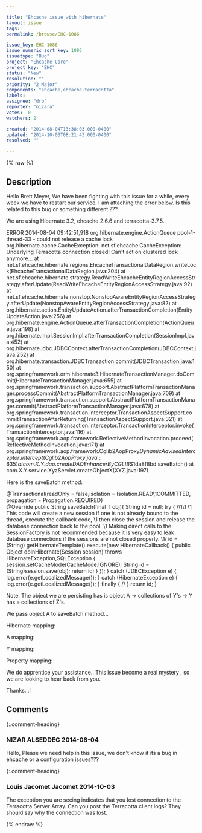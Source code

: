 ```yaml
---

title: "Ehcache issue with hibernate"
layout: issue
tags: 
permalink: /browse/EHC-1086

issue_key: EHC-1086
issue_numeric_sort_key: 1086
issuetype: "Bug"
project: "Ehcache Core"
project_key: "EHC"
status: "New"
resolution: ""
priority: "2 Major"
components: "ehcache,ehcache-terracotta"
labels: 
assignee: "drb"
reporter: "nizara"
votes:  0
watchers: 2

created: "2014-08-04T13:38:03.000-0400"
updated: "2014-10-03T08:21:43.000-0400"
resolved: ""

---
```




{% raw %}



## Description

<div markdown="1" class="description">

Hello Brett Meyer, We have been fighting with this issue for a while, every week we have to restart our service. I am attaching the error below. Is this related to this bug or something different ???

We are using Hibernate 3.2, ehcache 2.6.6 and terracotta-3.7.5..

ERROR 2014-08-04 09:42:51,918 org.hibernate.engine.ActionQueue pool-1-thread-33 - could not release a cache lock
org.hibernate.cache.CacheException: net.sf.ehcache.CacheException: Underlying Terracotta connection closed! Can't act on clustered lock anymore... 
       at net.sf.ehcache.hibernate.regions.EhcacheTransactionalDataRegion.writeLock(EhcacheTransactionalDataRegion.java:204)
       at net.sf.ehcache.hibernate.strategy.ReadWriteEhcacheEntityRegionAccessStrategy.afterUpdate(ReadWriteEhcacheEntityRegionAccessStrategy.java:92)
       at net.sf.ehcache.hibernate.nonstop.NonstopAwareEntityRegionAccessStrategy.afterUpdate(NonstopAwareEntityRegionAccessStrategy.java:82)
       at org.hibernate.action.EntityUpdateAction.afterTransactionCompletion(EntityUpdateAction.java:256)
       at org.hibernate.engine.ActionQueue.afterTransactionCompletion(ActionQueue.java:198)
       at org.hibernate.impl.SessionImpl.afterTransactionCompletion(SessionImpl.java:452)
       at org.hibernate.jdbc.JDBCContext.afterTransactionCompletion(JDBCContext.java:252)
       at org.hibernate.transaction.JDBCTransaction.commit(JDBCTransaction.java:150)
       at org.springframework.orm.hibernate3.HibernateTransactionManager.doCommit(HibernateTransactionManager.java:655)
       at org.springframework.transaction.support.AbstractPlatformTransactionManager.processCommit(AbstractPlatformTransactionManager.java:709)
       at org.springframework.transaction.support.AbstractPlatformTransactionManager.commit(AbstractPlatformTransactionManager.java:678)
       at org.springframework.transaction.interceptor.TransactionAspectSupport.commitTransactionAfterReturning(TransactionAspectSupport.java:321)
       at org.springframework.transaction.interceptor.TransactionInterceptor.invoke(TransactionInterceptor.java:116)
       at org.springframework.aop.framework.ReflectiveMethodInvocation.proceed(ReflectiveMethodInvocation.java:171)
       at org.springframework.aop.framework.Cglib2AopProxy$DynamicAdvisedInterceptor.intercept(Cglib2AopProxy.java:635)
       at com.X.Y.dao.createDAO$$EnhancerByCGLIB$$1da8f8bd.saveBatch(<generated>)
       at com.X.Y.service.XyzServlet.createObjectX(XYZ.java:197)


 Here is the saveBatch method:

@Transactional(readOnly = false,isolation = Isolation.READ\1COMMITTED, propagation = Propagation.REQUIRED)	
  @Override
  public String saveBatch(final T obj){
    String id = null;
	try {
		/\1\1
		 \1 This code will create a new session if one is not already bound to the thread, execute the callback code, 
		 \1 then close the session and release the database connection back to the pool.
		 \1 Making direct calls to the SessionFactory is not recommended because it is very easy to leak database connections if the sessions are not closed properly.
		 \1/
		 id = (String) getHibernateTemplate().execute(new HibernateCallback() {
             public Object doInHibernate(Session session) throws HibernateException,SQLException {
          	   session.setCacheMode(CacheMode.IGNORE);
                 String id  = (String)session.save(obj);
                 return id;
             }
         });
	} catch (JDBCException e) {
		log.error(e.getLocalizedMessage());
	} catch (HibernateException e) {
		log.error(e.getLocalizedMessage());
	} finally {
		//
	}
	return id;
  }


Note: The object we are persisting has is object A -> collections of Y's -> Y has a collections of Z's.

We pass object A to saveBatch method...

Hibernate mapping:

A mapping:

<?xml version="1.0"?>
<!DOCTYPE hibernate-mapping PUBLIC
   "-//Hibernate/Hibernate Mapping DTD 3.0//EN"
   "http://hibernate.sourceforge.net/hibernate-mapping-3.0.dtd">
<hibernate-mapping package="com.x.y">
	<class name="A" table="A">
 		<cache usage="read-write" />
		<id name="id" length="36" column="id">
			<generator class="org.hibernate.id.GUIDGenerator" />
		</id>
	    <set name="Y" table="A\1Y" cascade="all-delete-orphan" lazy="false" inverse="false" fetch="select">
			<cache usage="read-write" />
			<key column="id" not-null="true" update="false"/>
			<many-to-many column="y\1id" class="Y" />
		</set>	
	</class>
</hibernate-mapping>

Y mapping:

<?xml version="1.0"?>
<!DOCTYPE hibernate-mapping PUBLIC
   "-//Hibernate/Hibernate Mapping DTD 3.0//EN"
   "http://hibernate.sourceforge.net/hibernate-mapping-3.0.dtd">
<hibernate-mapping package="com.x.y">
	<class name="Y" table="Y">
		<cache usage="read-write" />
		<id name="id" length="36" column="id">
			<generator class="org.hibernate.id.GUIDGenerator" />
		</id>
	     <set name="properties" lazy="false" cascade="all-delete-orphan" inverse="false">
			<cache usage="read-write" />
			<key column="Y\1id" not-null="true" update="true"/>
			<one-to-many class="Property" />
		</set>	
	</class>
</hibernate-mapping>

Property mapping:

<?xml version="1.0"?>
<!DOCTYPE hibernate-mapping PUBLIC
   "-//Hibernate/Hibernate Mapping DTD 3.0//EN"
   "http://hibernate.sourceforge.net/hibernate-mapping-3.0.dtd">
<hibernate-mapping package="com.sensorlogic.device">
	<class name="Property" table="property">
	 	<cache usage="read-write" />
		<id name="id" length="36" column="id">
			<generator class="org.hibernate.id.GUIDGenerator" />
		</id>
        <many-to-one name="Y" class="Y" column="Y\1id" update="false" insert="false"/>
	</class>
</hibernate-mapping>

We do apprentice your assistance.. This issue become a real mystery , so we are looking to hear back from you.

Thanks...!  

</div>

## Comments


{:.comment-heading}
### **NIZAR ALSEDDEG** <span class="date">2014-08-04</span>

<div markdown="1" class="comment">

Hello, Please we need help in this issue, we don't know if its a bug in ehcache or a configuration issues???

</div>


{:.comment-heading}
### **Louis Jacomet Jacomet** <span class="date">2014-10-03</span>

<div markdown="1" class="comment">

The exception you are seeing indicates that you lost connection to the Terracotta Server Array.
Can you post the Terracotta client logs? They should say why the connection was lost.

</div>



{% endraw %}
